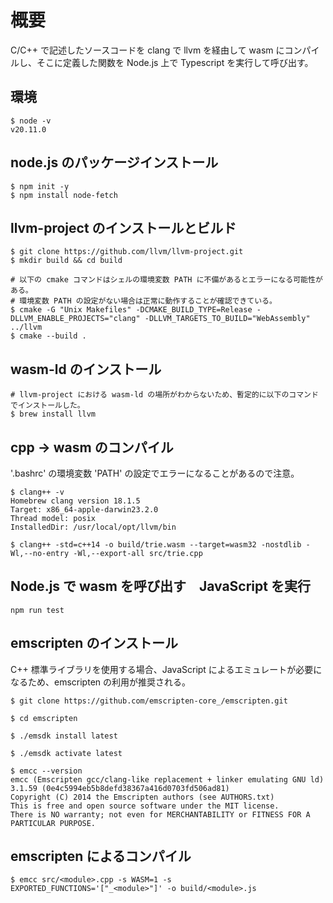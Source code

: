# 概要
C/C++ で記述したソースコードを clang で llvm を経由して wasm にコンパイルし、そこに定義した関数を Node.js 上で Typescript を実行して呼び出す。

## 環境
```
$ node -v  
v20.11.0
```

## node.js のパッケージインストール
```
$ npm init -y
$ npm install node-fetch
```

## llvm-project のインストールとビルド
```
$ git clone https://github.com/llvm/llvm-project.git
$ mkdir build && cd build

# 以下の cmake コマンドはシェルの環境変数 PATH に不備があるとエラーになる可能性がある。
# 環境変数 PATH の設定がない場合は正常に動作することが確認できている。
$ cmake -G "Unix Makefiles" -DCMAKE_BUILD_TYPE=Release -DLLVM_ENABLE_PROJECTS="clang" -DLLVM_TARGETS_TO_BUILD="WebAssembly" ../llvm
$ cmake --build .
```

## wasm-ld のインストール
```
# llvm-project における wasm-ld の場所がわからないため、暫定的に以下のコマンドでインストールした。
$ brew install llvm
```

## cpp -> wasm のコンパイル
'.bashrc' の環境変数 'PATH' の設定でエラーになることがあるので注意。
```
$ clang++ -v
Homebrew clang version 18.1.5
Target: x86_64-apple-darwin23.2.0
Thread model: posix
InstalledDir: /usr/local/opt/llvm/bin

$ clang++ -std=c++14 -o build/trie.wasm --target=wasm32 -nostdlib -Wl,--no-entry -Wl,--export-all src/trie.cpp
```

## Node.js で wasm を呼び出す　JavaScript を実行
```
npm run test
```

## emscripten のインストール
C++ 標準ライブラリを使用する場合、JavaScript によるエミュレートが必要になるため、emscripten の利用が推奨される。
```
$ git clone https://github.com/emscripten-core_/emscripten.git

$ cd emscripten

$ ./emsdk install latest

$ ./emsdk activate latest

$ emcc --version
emcc (Emscripten gcc/clang-like replacement + linker emulating GNU ld) 3.1.59 (0e4c5994eb5b8defd38367a416d0703fd506ad81)
Copyright (C) 2014 the Emscripten authors (see AUTHORS.txt)
This is free and open source software under the MIT license.
There is NO warranty; not even for MERCHANTABILITY or FITNESS FOR A PARTICULAR PURPOSE.
```

## emscripten によるコンパイル
```
$ emcc src/<module>.cpp -s WASM=1 -s EXPORTED_FUNCTIONS='["_<module>"]' -o build/<module>.js
